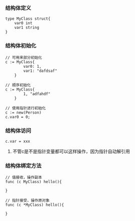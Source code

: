 ### 结构体定义
```
type MyClass struct{
	var0 int
	var1 string
}
```

### 结构体初始化
```
// 可用来部分初始化
c := MyClass{
		var0: 1,
		var1: "dafdsaf"
	}

// 顺序初始化
c := MyClass{
		1, "adfahdf"
	}

// 使用指针进行初始化
c := new(Person)
c.var0 = 0;
```

### 结构体访问
```
c.var = xxx
```
1. 不管c是不是指针变量都可以这样操作，因为指针自动解引用

### 结构体绑定方法
```
// 值接收，操作副本
func (c MyClass) hello(){
	
}

// 指针接受，操作原对象
func (c *MyClass) hello(){
	
}
```


